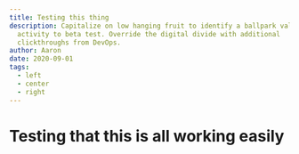 ```yaml
---
title: Testing this thing
description: Capitalize on low hanging fruit to identify a ballpark value added
  activity to beta test. Override the digital divide with additional
  clickthroughs from DevOps.
author: Aaron
date: 2020-09-01
tags:
  - left
  - center
  - right
---
```

# Testing that this is all working easily